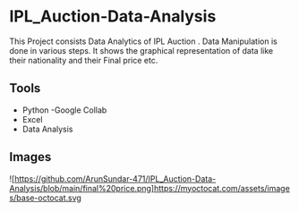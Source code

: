# IPL_Auction-Data-Analysis
This Project consists Data Analytics of IPL Auction . Data Manipulation is done in various steps. It shows the graphical representation of data like their nationality and their Final price etc.


## Tools
- Python -Google Collab
- Excel  
- Data Analysis


## Images

![https://github.com/ArunSundar-471/IPL_Auction-Data-Analysis/blob/main/final%20price.png]https://myoctocat.com/assets/images/base-octocat.svg

